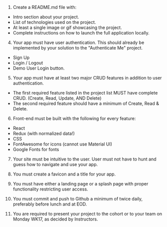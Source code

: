 1. Create a README.md file with:
  - Intro section about your project.
  - List of technologies used on the project.
  - At least a single image or gif showcasing the project.
  - Complete instructions on how to launch the full application locally.

4. Your app must have user authentication. This should already be implemented by your solution to the "Authenticate Me" project.
  - Sign Up
  - Login / Logout
  - Demo User Login button.

5. Your app must have at least two major CRUD features in addition to user authentication.
  - The first required feature listed in the project list MUST have complete CRUD. (Create, Read, Update, AND Delete)
  - The second required feature should have a minimum of Create, Read & Delete.

6. Front-end must be built with the following for every feature:
  - React
  - Redux (with normalized data!)
  - CSS
  - FontAwesome for icons (cannot use Material UI)
  - Google Fonts for fonts

7. Your site must be intuitive to the user. User must not have to hunt and guess how to navigate and use your app.

8. You must create a favicon and a title for your app.

9. You must have either a landing page or a splash page with proper functionality restricting user access.

10. You must commit and push to Github a minimum of twice daily, preferably before lunch and at EOD.

11. You are required to present your project to the cohort or to your team on Monday WK17, as decided by Instructors.
